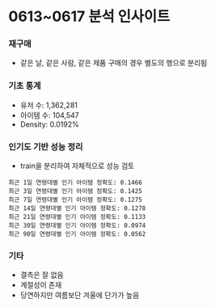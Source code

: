 # 0613~0617 분석 인사이트

### 재구매
- 같은 날, 같은 사람, 같은 제품 구매의 경우 별도의 행으로 분리됨

### 기초 통계
- 유저 수: 1,362,281
- 아이템 수: 104,547
- Density: 0.0192%

### 인기도 기반 성능 정리
- train을 분리하여 자체적으로 성능 검토
```
최근 1일 연령대별 인기 아이템 정확도: 0.1466
최근 3일 연령대별 인기 아이템 정확도: 0.1425
최근 7일 연령대별 인기 아이템 정확도: 0.1275
최근 14일 연령대별 인기 아이템 정확도: 0.1278
최근 21일 연령대별 인기 아이템 정확도: 0.1133
최근 30일 연령대별 인기 아이템 정확도: 0.0974
최근 90일 연령대별 인기 아이템 정확도: 0.0562
```

### 기타
- 결측은 잘 없음
- 계절성이 존재
- 당연하지만 여름보단 겨울에 단가가 높음